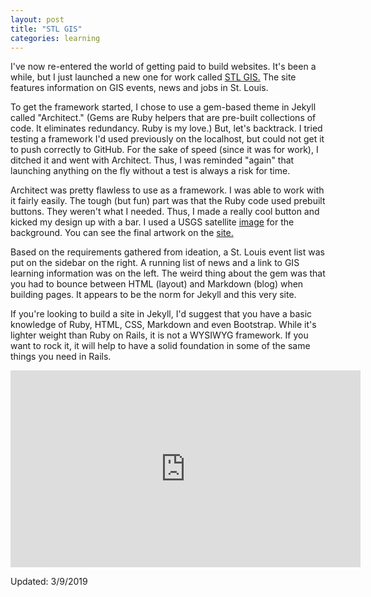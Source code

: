 ```yaml
---
layout: post
title: "STL GIS"
categories: learning
---
```


 I've now re-entered the world of getting paid to build websites. It's been a while, but I just launched a new one for work called <a href="https://cherylhughey.github.io/stlgis/">STL GIS.</a> The site features information on GIS events, news and jobs in St. Louis.

 To get the framework started, I chose to use a gem-based theme in Jekyll called "Architect." (Gems are Ruby helpers that are pre-built collections of code. It eliminates redundancy. Ruby is my love.) But, let's backtrack. I tried testing a framework I'd used previously on the localhost, but could not get it to push correctly to GitHub. For the sake of speed (since it was for work), I ditched it and went with Architect. Thus, I was reminded "again" that launching anything on the fly without a test is always a risk for time.

 Architect was pretty flawless to use as a framework. I was able to work with it fairly easily. The tough (but fun) part was that the Ruby code used prebuilt buttons. They weren't what I needed. Thus, I made a really cool button and kicked my design up with a bar. I used a USGS satellite <a href="https://www.usgs.gov/media/images/great-pine-tier-after">image</a> for the background. You can see the final artwork on the <a href="https://cherylhughey.github.io/stlgis/">site.</a>

 Based on the requirements gathered from ideation, a St. Louis event list was put on the sidebar on the right. A running list of news and a link to GIS learning information was on the left. The weird thing about the gem was that you had to bounce between HTML (layout) and Markdown (blog) when building pages. It appears to be the norm for Jekyll and this very site.

 If you're looking to build a site in Jekyll, I'd suggest that you have a basic knowledge of Ruby, HTML, CSS, Markdown and even Bootstrap. While it's lighter weight than Ruby on Rails, it is not a WYSIWYG framework. If you want to rock it, it will help to have a solid foundation in some of the same things you need in Rails.
 
<iframe width="560" height="315" src="https://www.youtube.com/embed/1NJ_zKa-pug" frameborder="0" allow="accelerometer; autoplay; encrypted-media; gyroscope; picture-in-picture" allowfullscreen></iframe>

Updated: 3/9/2019

